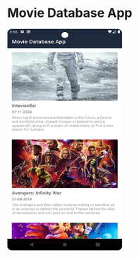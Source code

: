 # Movie Database App

<img src="https://github.com/iamgiven/movie-database-app/raw/master/img/Movie.webp" height="500" width="260" alt="Movie">

